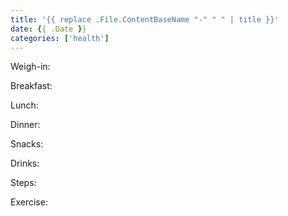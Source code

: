 ```yaml
---
title: '{{ replace .File.ContentBaseName "-" " " | title }}'
date: {{ .Date }}
categories: ['health']
---
```


Weigh-in: 

Breakfast:

Lunch: 

Dinner: 

Snacks:

Drinks: 

Steps: 

Exercise: 